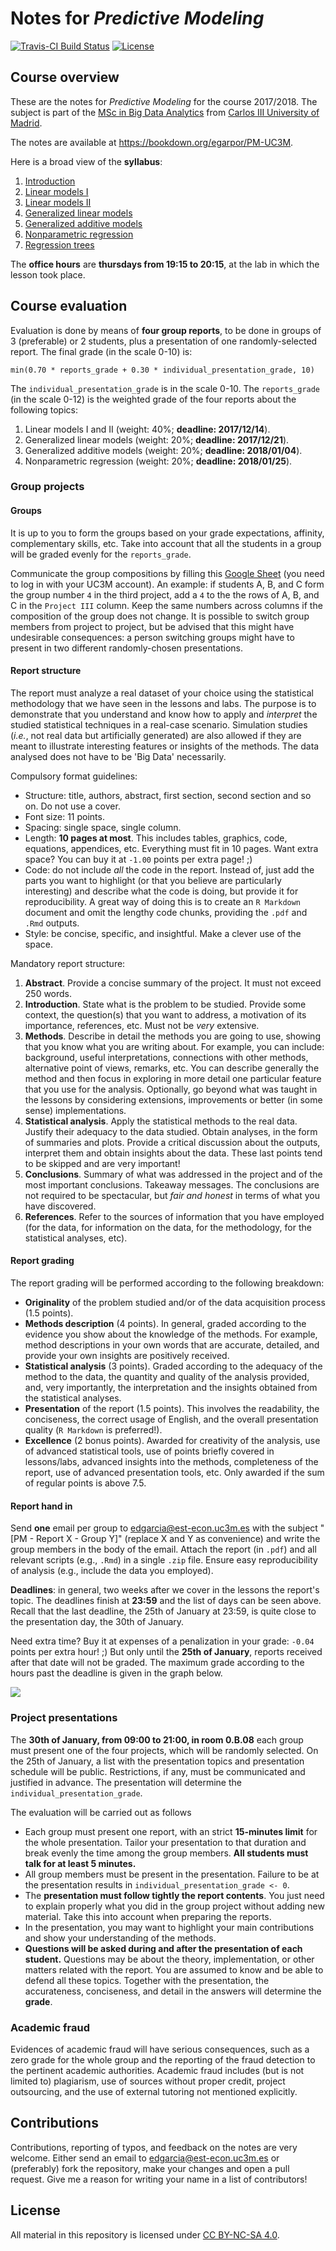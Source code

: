 <!-- README.md is generated from README.Rmd. Please edit that file -->
Notes for *Predictive Modeling*
===============================

[![Travis-CI Build Status](https://travis-ci.org/egarpor/SSS2-UC3M.svg?branch=master)](https://travis-ci.org/egarpor/PM-UC3M) [![License](https://img.shields.io/badge/license-CC_BY--NC--SA_4.0-blue.svg)](https://creativecommons.org/licenses/by-nc-sa/4.0/)

Course overview
---------------

These are the notes for *Predictive Modeling* for the course 2017/2018. The subject is part of the [MSc in Big Data Analytics](https://www.uc3m.es/ss/Satellite/Postgrado/en/Detalle/Estudio_C/1371210340413/1371219633369/Master_in_Big_Data_Analytics) from [Carlos III University of Madrid](http://www.uc3m.es/).

The notes are available at <https://bookdown.org/egarpor/PM-UC3M>.

Here is a broad view of the **syllabus**:

1.  [Introduction](https://bookdown.org/egarpor/PM-UC3M/intro.html)
2.  [Linear models I](https://bookdown.org/egarpor/PM-UC3M/lm-i.html)
3.  [Linear models II](https://bookdown.org/egarpor/PM-UC3M/lm-ii.html)
4.  [Generalized linear models](https://bookdown.org/egarpor/PM-UC3M/glm.html)
5.  [Generalized additive models](https://bookdown.org/egarpor/PM-UC3M/gam.html)
6.  [Nonparametric regression](https://bookdown.org/egarpor/PM-UC3M/npreg.html)
7.  [Regression trees](https://bookdown.org/egarpor/PM-UC3M/trees.html)

The **office hours** are **thursdays from 19:15 to 20:15**, at the lab in which the lesson took place.

Course evaluation
-----------------

Evaluation is done by means of **four group reports**, to be done in groups of 3 (preferable) or 2 students, plus a presentation of one randomly-selected report. The final grade (in the scale 0-10) is:

    min(0.70 * reports_grade + 0.30 * individual_presentation_grade, 10)

The `individual_presentation_grade` is in the scale 0-10. The `reports_grade` (in the scale 0-12) is the weighted grade of the four reports about the following topics:

1.  Linear models I and II (weight: 40%; **deadline: 2017/12/14**).
2.  Generalized linear models (weight: 20%; **deadline: 2017/12/21**).
3.  Generalized additive models (weight: 20%; **deadline: 2018/01/04**).
4.  Nonparametric regression (weight: 20%; **deadline: 2018/01/25**).

### Group projects

#### Groups

It is up to you to form the groups based on your grade expectations, affinity, complementary skills, etc. Take into account that all the students in a group will be graded evenly for the `reports_grade`.

Communicate the group compositions by filling this [Google Sheet](https://docs.google.com/a/uc3m.es/spreadsheets/d/10zWtuhpAEtfZs7tuL9wEPdGsLVVYT-MKDLudvuhEFCA/edit?usp=sharing) (you need to log in with your UC3M account). An example: if students A, B, and C form the group number `4` in the third project, add a `4` to the the rows of A, B, and C in the `Project III` column. Keep the same numbers across columns if the composition of the group does not change. It is possible to switch group members from project to project, but be advised that this might have undesirable consequences: a person switching groups might have to present in two different randomly-chosen presentations.

#### Report structure

The report must analyze a real dataset of your choice using the statistical methodology that we have seen in the lessons and labs. The purpose is to demonstrate that you understand and know how to apply and *interpret* the studied statistical techniques in a real-case scenario. Simulation studies (*i.e.*, not real data but artificially generated) are also allowed if they are meant to illustrate interesting features or insights of the methods. The data analysed does not have to be 'Big Data' necessarily.

Compulsory format guidelines:

-   Structure: title, authors, abstract, first section, second section and so on. Do not use a cover.
-   Font size: 11 points.
-   Spacing: single space, single column.
-   Length: **10 pages at most**. This includes tables, graphics, code, equations, appendices, etc. Everything must fit in 10 pages. Want extra space? You can buy it at `-1.00` points per extra page! ;)
-   Code: do not include *all* the code in the report. Instead of, just add the parts you want to highlight (or that you believe are particularly interesting) and describe what the code is doing, but provide it for reproducibility. A great way of doing this is to create an `R Markdown` document and omit the lengthy code chunks, providing the `.pdf` and `.Rmd` outputs.
-   Style: be concise, specific, and insightful. Make a clever use of the space.

Mandatory report structure:

1.  **Abstract**. Provide a concise summary of the project. It must not exceed 250 words.
2.  **Introduction**. State what is the problem to be studied. Provide some context, the question(s) that you want to address, a motivation of its importance, references, etc. Must not be *very* extensive.
3.  **Methods**. Describe in detail the methods you are going to use, showing that you know what you are writing about. For example, you can include: background, useful interpretations, connections with other methods, alternative point of views, remarks, etc. You can describe generally the method and then focus in exploring in more detail one particular feature that you use for the analysis. Optionally, go beyond what was taught in the lessons by considering extensions, improvements or better (in some sense) implementations.
4.  **Statistical analysis**. Apply the statistical methods to the real data. Justify their adequacy to the data studied. Obtain analyses, in the form of summaries and plots. Provide a critical discussion about the outputs, interpret them and obtain insights about the data. These last points tend to be skipped and are very important!
5.  **Conclusions**. Summary of what was addressed in the project and of the most important conclusions. Takeaway messages. The conclusions are not required to be spectacular, but *fair and honest* in terms of what you have discovered.
6.  **References**. Refer to the sources of information that you have employed (for the data, for information on the data, for the methodology, for the statistical analyses, etc).

#### Report grading

The report grading will be performed according to the following breakdown:

-   **Originality** of the problem studied and/or of the data acquisition process (1.5 points).
-   **Methods description** (4 points). In general, graded according to the evidence you show about the knowledge of the methods. For example, method descriptions in your own words that are accurate, detailed, and provide your own insights are positively received.
-   **Statistical analysis** (3 points). Graded according to the adequacy of the method to the data, the quantity and quality of the analysis provided, and, very importantly, the interpretation and the insights obtained from the statistical analyses.
-   **Presentation** of the report (1.5 points). This involves the readability, the conciseness, the correct usage of English, and the overall presentation quality (`R Markdown` is preferred!).
-   **Excellence** (2 bonus points). Awarded for creativity of the analysis, use of advanced statistical tools, use of points briefly covered in lessons/labs, advanced insights into the methods, completeness of the report, use of advanced presentation tools, etc. Only awarded if the sum of regular points is above 7.5.

#### Report hand in

Send **one** email per group to <edgarcia@est-econ.uc3m.es> with the subject "\[PM - Report X - Group Y\]" (replace X and Y as convenience) and write the group members in the body of the email. Attach the report (in `.pdf`) and all relevant scripts (e.g., `.Rmd`) in a single `.zip` file. Ensure easy reproducibility of analysis (e.g., include the data you employed).

**Deadlines**: in general, two weeks after we cover in the lessons the report's topic. The deadlines finish at **23:59** and the list of days can be seen above. Recall that the last deadline, the 25th of January at 23:59, is quite close to the presentation day, the 30th of January.

Need extra time? Buy it at expenses of a penalization in your grade: `-0.04` points per extra hour! ;) But only until the **25th of January**, reports received after that date will not be graded. The maximum grade according to the hours past the deadline is given in the graph below.

![](README/README-unnamed-chunk-2-1.png)

### Project presentations

The **30th of January, from 09:00 to 21:00, in room 0.B.08** each group must present one of the four projects, which will be randomly selected. On the 25th of January, a list with the presentation topics and presentation schedule will be public. Restrictions, if any, must be communicated and justified in advance. The presentation will determine the `individual_presentation_grade`.

The evaluation will be carried out as follows

-   Each group must present one report, with an strict **15-minutes limit** for the whole presentation. Tailor your presentation to that duration and break evenly the time among the group members. **All students must talk for at least 5 minutes.**
-   All group members must be present in the presentation. Failure to be at the presentation results in `individual_presentation_grade <- 0`.
-   The **presentation must follow tightly the report contents**. You just need to explain properly what you did in the group project without adding new material. Take this into account when preparing the reports.
-   In the presentation, you may want to highlight your main contributions and show your understanding of the methods.
-   **Questions will be asked during and after the presentation of each student.** Questions may be about the theory, implementation, or other matters related with the report. You are assumed to know and be able to defend all these topics. Together with the presentation, the accurateness, conciseness, and detail in the answers will determine the **grade**.

### Academic fraud

Evidences of academic fraud will have serious consequences, such as a zero grade for the whole group and the reporting of the fraud detection to the pertinent academic authorities. Academic fraud includes (but is not limited to) plagiarism, use of sources without proper credit, project outsourcing, and the use of external tutoring not mentioned explicitly.

Contributions
-------------

Contributions, reporting of typos, and feedback on the notes are very welcome. Either send an email to <edgarcia@est-econ.uc3m.es> or (preferably) fork the repository, make your changes and open a pull request. Give me a reason for writing your name in a list of contributors!

License
-------

All material in this repository is licensed under [CC BY-NC-SA 4.0](https://creativecommons.org/licenses/by-nc-sa/4.0/).
